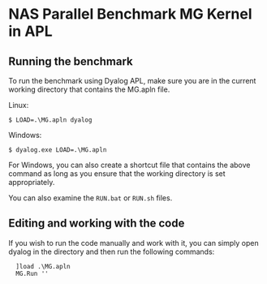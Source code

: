 # NAS Parallel Benchmark MG Kernel in APL

## Running the benchmark

To run the benchmark using Dyalog APL, make sure you are in the current working
directory that contains the MG.apln file. 

Linux:

	$ LOAD=.\MG.apln dyalog

Windows:

	$ dyalog.exe LOAD=.\MG.apln
	
For Windows, you can also create a shortcut file that contains the above 
command as long as you ensure that the working directory is set appropriately. 

You can also examine the `RUN.bat` or `RUN.sh` files. 

## Editing and working with the code

If you wish to run the code manually and work with it, you can simply 
open dyalog in the directory and then run the following commands:

      ]load .\MG.apln
      MG.Run ''
